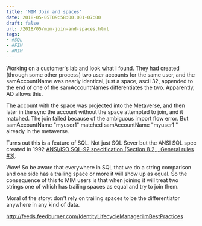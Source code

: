 ```yaml
---
title: 'MIM Join and spaces'
date: 2018-05-05T09:58:00.001-07:00
draft: false
url: /2018/05/mim-join-and-spaces.html
tags: 
- #SQL
- #FIM
- #MIM
---
```


Working on a customer's lab and look what I found. They had created (through some other process) two user accounts for the same user, and the samAccountName was nearly identical, just a space, ascii 32, appended to the end of one of the samAccountNames differentiates the two. Apparently, AD allows this.  
  
The account with the space was projected into the Metaverse, and then later in the sync the account without the space attempted to join, and it matched. The join failed because of the ambiguous import flow error. But samAccountName "myuser1" matched samAccountName "myuser1 " already in the metaverse.  
  
Turns out this is a feature of SQL. Not just SQL Sever but the ANSI SQL spec created in 1992 [ANSI/ISO SQL-92 specification (Section 8.2, , General rules #3)](https://support.microsoft.com/en-us/help/316626/inf-how-sql-server-compares-strings-with-trailing-spaces).  
  
Wow! So be aware that everywhere in SQL that we do a string comparison and one side has a trailing space or more it will show up as equal. So the consequence of this to MIM users is that when joining it will treat two strings one of which has trailing spaces as equal and try to join them.  
  
Moral of the story: don't rely on trailing spaces to be the differentiator anywhere in any kind of data.  
  

http://feeds.feedburner.com/IdentityLifecycleManagerilmBestPractices